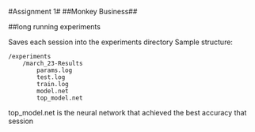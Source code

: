 #Assignment 1#
##Monkey Business##

##long running experiments

  Saves each session into the experiments directory
	Sample structure:	
	

	/experiments
		/march_23-Results
			params.log
			test.log
			train.log
			model.net
			top_model.net

   top_model.net is the neural network that achieved the best accuracy that session  
